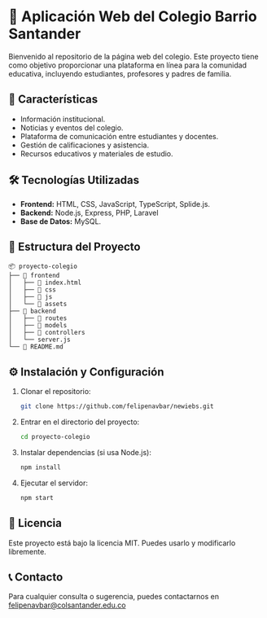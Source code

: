 # 📘 Aplicación Web del Colegio Barrio Santander

Bienvenido al repositorio de la página web del colegio. Este proyecto tiene como objetivo proporcionar una plataforma en línea para la comunidad educativa, incluyendo estudiantes, profesores y padres de familia.

## 🚀 Características
- Información institucional.
- Noticias y eventos del colegio.
- Plataforma de comunicación entre estudiantes y docentes.
- Gestión de calificaciones y asistencia.
- Recursos educativos y materiales de estudio.

## 🛠️ Tecnologías Utilizadas
- **Frontend:** HTML, CSS, JavaScript, TypeScript, Splide.js.
- **Backend:** Node.js, Express, PHP, Laravel 
- **Base de Datos:** MySQL. 

## 📂 Estructura del Proyecto
```
📦 proyecto-colegio
├── 📁 frontend
│   ├── 📄 index.html
│   ├── 📁 css
│   ├── 📁 js
│   └── 📁 assets
├── 📁 backend
│   ├── 📁 routes
│   ├── 📁 models
│   ├── 📁 controllers
│   └── server.js
└── 📄 README.md
```

## ⚙️ Instalación y Configuración
1. Clonar el repositorio:
   ```bash
   git clone https://github.com/felipenavbar/newiebs.git
   ```
2. Entrar en el directorio del proyecto:
   ```bash
   cd proyecto-colegio
   ```
3. Instalar dependencias (si usa Node.js):
   ```bash
   npm install
   ```
4. Ejecutar el servidor:
   ```bash
   npm start
   ```

## 📜 Licencia
Este proyecto está bajo la licencia MIT. Puedes usarlo y modificarlo libremente.

## 📞 Contacto
Para cualquier consulta o sugerencia, puedes contactarnos en felipenavbar@colsantander.edu.co

